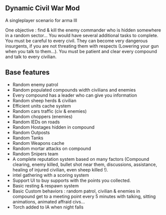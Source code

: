 Dynamic Civil War Mod
----
A singleplayer scenario for arma III

One objective : find & kill the enemy commander who is hidden somewhere in a random sector... You would have several additional tasks to complete. You must be careful to every civil. They can become very dangerous insurgents, if you are not threating them with respects (Lowering your gun when you talk to them...). You must be patient and clear every compound and talk to every civilian.

Base features
---
* Random enemy patrol
* Random populated compounds width civilians and enemies
* Every compound has a leader who can give you information
* Random sheep herds & civilian
* Efficient units cache system
* Random cars traffic (civ & enemies)
* Random choppers (enemies)
* Random IEDs on roads
* Random Hostages hidden in compound
* Random Outposts
* Random Tanks
* Random Weapons cache
* Random mortar attacks on compound
* Random Snipers team
* A complete reputation system based on many factors (Compound clearing, enemy killed, bullet shot near them, discussions, assistance, healing of injured civilian, even sheep killed !).
* intel gathering with a scoring system
* Support UI to buy supports with the points you collected.
* Basic resting & respawn system
* Basic Custom behaviors : random patrol, civilian & enemies in compound get to a meeting point every 5 minutes with talking, sitting animations, animated affraid civs...
* Torch added to IA when night falls